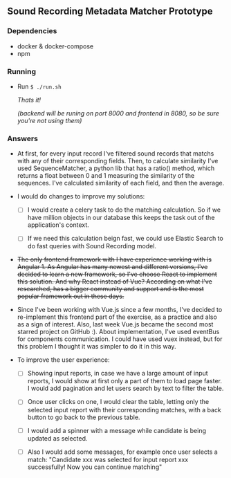 ## Sound Recording Metadata Matcher Prototype

### Dependencies

- docker & docker-compose
- npm  

### Running

- Run `$ ./run.sh`  

    *Thats it!*
    
    *(backend will be runing on port 8000 and frontend in 8080, so be sure you're not using them)*

### Answers

* At first, for every input record I've filtered sound records that matchs with any of their corresponding fields. Then, to calculate similarity I've used SequenceMatcher, a python lib that has a ratio() method, which returns a float between 0 and 1 measuring the similarity of the sequences. I've calculated similarity of each field, and then the average.

* I would do changes to improve my solutions:

    - [ ] I would create a celery task to do the matching calculation. So if we have million objects in our database this keeps the task out of the application's context.

    - [ ] If we need this calculation beign fast, we could use Elastic Search to do fast queries with Sound Recording model.

* ~~The only frontend framework with I have experience working with is Angular 1. As Angular has many newest and different versions, I've decided to learn a new framework, so I've choose React to implement this solution. And why React instead of Vue? According on what I've researched, has a bigger community and support and is the most popular framework out in these days.~~

* Since I've been working with Vue.js since a few months, I've decided to re-implement this frontend part of the exercise, as a practice and also as a sign of interest. Also, last week Vue.js became the second most starred project on GitHub :). About implementation, I've used eventBus for components communication. I could have used vuex instead, but for this problem I thought it was simpler to do it in this way.

* To improve the user experience:

    - [ ] Showing input reports, in case we have a large amount of input reports, I would show at first only a part of them to load page faster. I would add pagination and let users search by text to filter the table.

    - [ ] Once user clicks on one, I would clear the table, letting only the selected input report with their corresponding matches, with a back button to go back to the previous table.

    - [ ] I would add a spinner with a message while candidate is being updated as selected.

    - [ ] Also I would add some messages, for example once user selects a match: "Candidate xxx was selected for input report xxx successfully! Now you can continue matching"